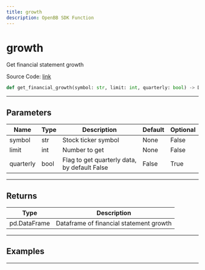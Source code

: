 ```yaml
---
title: growth
description: OpenBB SDK Function
---
```


# growth

Get financial statement growth

Source Code: [link](https://github.com/OpenBB-finance/OpenBBTerminal/tree/main/openbb_terminal/stocks/fundamental_analysis/fmp_model.py#L499)

```python
def get_financial_growth(symbol: str, limit: int, quarterly: bool) -> DataFrame
```
---

## Parameters

| Name | Type | Description | Default | Optional |
| ---- | ---- | ----------- | ------- | -------- |
| symbol | str | Stock ticker symbol | None | False |
| limit | int | Number to get | None | False |
| quarterly | bool | Flag to get quarterly data, by default False | False | True |

---

## Returns

| Type | Description |
| ---- | ----------- |
| pd.DataFrame | Dataframe of financial statement growth |

---

## Examples

---

